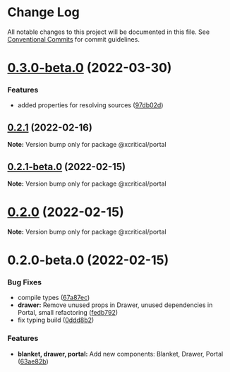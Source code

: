 # Change Log

All notable changes to this project will be documented in this file.
See [Conventional Commits](https://conventionalcommits.org) for commit guidelines.

# [0.3.0-beta.0](https://github.com/xcritical-software/xc-front-kit/compare/@xcritical/portal@0.2.1...@xcritical/portal@0.3.0-beta.0) (2022-03-30)


### Features

* added properties for resolving sources ([97db02d](https://github.com/xcritical-software/xc-front-kit/commit/97db02d3db87f45c151befbdb3d6e43f44d66997))





## [0.2.1](https://github.com/xcritical-software/xc-front-kit/compare/@xcritical/portal@0.2.1-beta.0...@xcritical/portal@0.2.1) (2022-02-16)

**Note:** Version bump only for package @xcritical/portal





## [0.2.1-beta.0](https://github.com/xcritical-software/xc-front-kit/compare/@xcritical/portal@0.2.0...@xcritical/portal@0.2.1-beta.0) (2022-02-15)

**Note:** Version bump only for package @xcritical/portal





# [0.2.0](https://github.com/xcritical-software/xc-front-kit/compare/@xcritical/portal@0.2.0-beta.0...@xcritical/portal@0.2.0) (2022-02-15)

**Note:** Version bump only for package @xcritical/portal





# 0.2.0-beta.0 (2022-02-15)


### Bug Fixes

* compile types ([67a87ec](https://github.com/xcritical-software/xc-front-kit/commit/67a87ecdec159e9f613a0836ee4189c508ef7f7e))
* **drawer:** Remove unused props in Drawer, unused dependencies in Portal, small refactoring ([fedb792](https://github.com/xcritical-software/xc-front-kit/commit/fedb792646830443cd92fdf24e8850a8f6dc5580))
* fix typing build ([0ddd8b2](https://github.com/xcritical-software/xc-front-kit/commit/0ddd8b21b5e0057619fe1fb9be9fb5d79fd1c2ac))


### Features

* **blanket, drawer, portal:** Add new components: Blanket, Drawer, Portal ([63ae82b](https://github.com/xcritical-software/xc-front-kit/commit/63ae82b0ce94db0d1650f1e117107fcc47affb5a))
